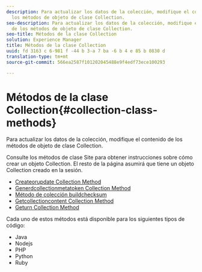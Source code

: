 ```yaml
---
description: Para actualizar los datos de la colección, modifique el contenido de
  los métodos de objeto de clase Collection.
seo-description: Para actualizar los datos de la colección, modifique el contenido
  de los métodos de objeto de clase Collection.
seo-title: Métodos de la clase Collection
solution: Experience Manager
title: Métodos de la clase Collection
uuid: fd 3163 c 6-981 f -44 b 3-a 7 ba -6 b 4 e 85 b 0830 d
translation-type: tm+mt
source-git-commit: 566ea2587f101202045488e9f4edf73ece100293

---
```



# Métodos de la clase Collection{#collection-class-methods}

Para actualizar los datos de la colección, modifique el contenido de los métodos de objeto de clase Collection.

Consulte los métodos de clase Site para obtener instrucciones sobre cómo crear un objeto Collection. El resto de la página asumirá que tiene un objeto Collection creado en la sesión.

* [Createorupdate Collection Method](#r_createorupdate_collection_method)
* [Generdcollectionmetatoken Collection Method](#r_buildcollectionmetatoken_collection_method)
* [Método de colección buildchecksum](#r_buildchecksum_collection_method)
* [Getcollectioncontent Collection Method](#t_getcollectioncontent_collection_method)
* [Geturn Collection Method](#r_geturn_collection_method)

Cada uno de estos métodos está disponible para los siguientes tipos de código:

* Java
* Nodejs
* PHP
* Python
* Ruby

